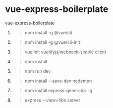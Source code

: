 # vue-express-boilerplate
vue-express-boilerplate

1. > npm install -g @vue/cli
2. > npm install -g @vue/cli-init
3. > vue init vuetifyjs/webpack-simple client
4. > npm install
5. > npm run dev
6. > npm install --save-dev nodemon
7. > npm install express-generator -g
8. > express --view=hbs server